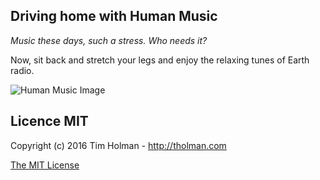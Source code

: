## Driving home with Human Music

_Music these days, such a stress. Who needs it?_

Now, sit back and stretch your legs and enjoy the relaxing tunes of Earth radio.

![Human Music Image](http://tholman.com/static-assets/human-music-page.png?v=1)

## Licence MIT

Copyright (c) 2016 Tim Holman - http://tholman.com

[The MIT License](https://github.com/tholman/human-music/blob/master/license.md)
